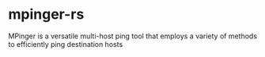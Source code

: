 # mpinger-rs
MPinger is a versatile multi-host ping tool that employs a variety of methods to efficiently ping destination hosts
